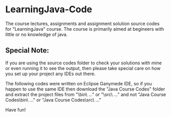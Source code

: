 # LearningJava-Code

The course lectures, assignments and assignment solution source codes for "LearningJava" course. The course is primarily aimed at begineers with little or no knowledge of java.

Special Note: 
---------------
If you are using the source codes folder to check your solutions with mine or even running it to see the output, then please take special care on how you set up your project any IDEs out there. 

The following codes were written on Eclipse Ganymede IDE, so if you happen to use the same IDE then download the "Java Course Codes" folder and extract the project files from "\bin\ ..." or "\src\ ..." and not "Java Course Codes\bin\ ..." or "Java Course Codes\src\ ..."

Have fun! 
